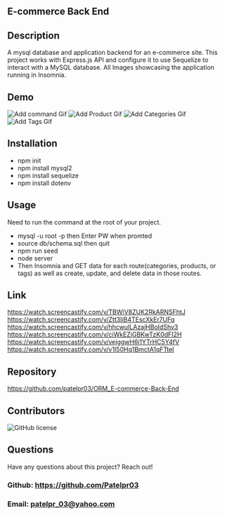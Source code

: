 ## E-commerce Back End 
## Description
A mysql database and application backend for an e-commerce site. This project works with Express.js API and configure it to use Sequelize to interact with a MySQL database. All Images showcasing the application running in Insomnia.
## Demo
![Add command Gif](./assets/images/command_screenshot.gif)
![Add Product Gif](./assets/images/By_product.gif)
![Add Categories Gif](./assets/images/Categories_Sceenshot.gif)
![Add Tags Gif](./assets/images/Tags_screenshot.gif)

## Installation 
* npm init
* npm install mysql2
* npm install sequelize
* npm install dotenv

## Usage
 Need to run  the command at the root of your project.
 * mysql -u root -p  then Enter PW when promted
* source db/schema.sql then quit
* npm run seed
* node server
* Then Insomnia and GET data for each route(categories, products, or tags) as well as create, update, and delete data in those routes.

## Link
https://watch.screencastify.com/v/TBWiV8ZUK2RkARNSFhtJ 
<br>
https://watch.screencastify.com/v/Ztt3IiB4TEscXkEr7UFq
<br>
https://watch.screencastify.com/v/hhcwuILAzajHBoIdShv3
<br>
https://watch.screencastify.com/v/ciWkEZjGBKwTzK0dFI2H
<br>
https://watch.screencastify.com/v/vejggwH6i1YTrHC5Y4fV
<br>
https://watch.screencastify.com/v/v1I50Hq1BmctA1qFTteI

## Repository
https://github.com/patelpr03/ORM_E-commerce-Back-End

## Contributors

![GitHub license](https://img.shields.io/badge/Made%20by-%40Priti-orange)

## Questions

Have any questions about this project? Reach out! <br>
### Github: https://github.com/Patelpr03 
### Email: patelpr_03@yahoo.com

